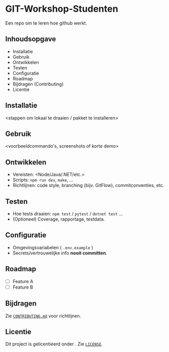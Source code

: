 # GIT-Workshop-Studenten

Een repo om te leren hoe github werkt.

## Inhoudsopgave
- Installatie
- Gebruik
- Ontwikkelen
- Testen
- Configuratie
- Roadmap
- Bijdragen (Contributing)
- Licentie

## Installatie
<stappen om lokaal te draaien / pakket te installeren>

## Gebruik
<voorbeeldcommando's, screenshots of korte demo>

## Ontwikkelen
- Vereisten: <Node/Java/.NET/etc.>
- Scripts: `npm run dev`, `make`, ...
- Richtlijnen: code style, branching (bijv. GitFlow), commitconventies, etc.

## Testen
- Hoe tests draaien: `npm test` / `pytest` / `dotnet test` …
- (Optioneel) Coverage, rapportage, testdata.

## Configuratie
- Omgevingsvariabelen ( `.env.example` )
- Secrets/vertrouwelijke info **nooit committen**.

## Roadmap
- [ ] Feature A
- [ ] Feature B

## Bijdragen
Zie [`CONTRIBUTING.md`](CONTRIBUTING.md) voor richtlijnen.

## Licentie
Dit project is gelicentieerd onder <LICENTIE>. Zie [`LICENSE`](LICENSE).